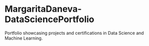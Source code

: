 # MargaritaDaneva-DataSciencePortfolio
Portfolio showcasing projects and certifications in Data Science and Machine Learning.
